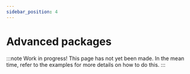 ```yaml
---
sidebar_position: 4
---
```


# Advanced packages

:::note Work in progress!
This page has not yet been made. In the mean time, refer to the examples for more details on how to do this.
:::
